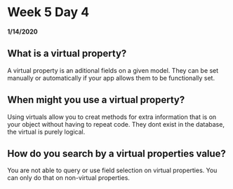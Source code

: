 # Week 5 Day 4
__1/14/2020__

## What is a virtual property?
A virtual property is an aditional fields on a given model. They can be set manually or automatically if your app allows them to be functionally set. 

## When might you use a virtual property?
Using virtuals allow you to creat methods for extra information that is on your object without having to repeat code. They dont exist in the database, the virtual is purely logical.

## How do you search by a virtual properties value?
You are not able to query or use field selection on virtual properties. You can only do that on non-virtual properties.

